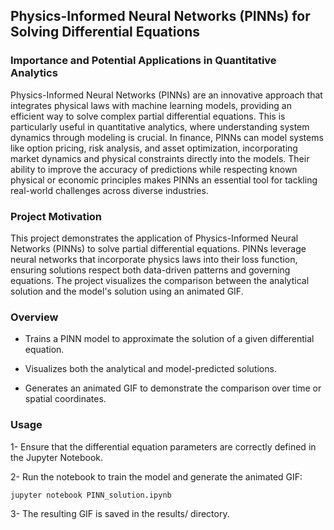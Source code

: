 ## Physics-Informed Neural Networks (PINNs) for Solving Differential Equations

### Importance and Potential Applications in Quantitative Analytics

Physics-Informed Neural Networks (PINNs) are an innovative approach that integrates physical laws with machine learning models, providing an efficient way to solve complex partial differential equations. This is particularly useful in quantitative analytics, where understanding system dynamics through modeling is crucial. In finance, PINNs can model systems like option pricing, risk analysis, and asset optimization, incorporating market dynamics and physical constraints directly into the models. Their ability to improve the accuracy of predictions while respecting known physical or economic principles makes PINNs an essential tool for tackling real-world challenges across diverse industries.

### Project Motivation

This project demonstrates the application of Physics-Informed Neural Networks (PINNs) to solve partial differential equations. PINNs leverage neural networks that incorporate physics laws into their loss function, ensuring solutions respect both data-driven patterns and governing equations. The project visualizes the comparison between the analytical solution and the model's solution using an animated GIF.


### Overview

* Trains a PINN model to approximate the solution of a given differential equation.

* Visualizes both the analytical and model-predicted solutions.

* Generates an animated GIF to demonstrate the comparison over time or spatial coordinates.


### Usage

1- Ensure that the differential equation parameters are correctly defined in the Jupyter Notebook.

2- Run the notebook to train the model and generate the animated GIF:

```bash
jupyter notebook PINN_solution.ipynb
```

3- The resulting GIF is saved in the results/ directory.
